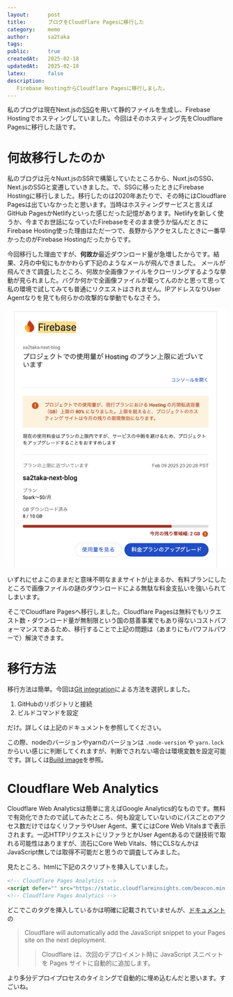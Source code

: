 ```yaml
---
layout:      post
title:       ブログをCloudflare Pagesに移行した
category:    memo
author:      sa2taka
tags:        
public:      true
createdAt:   2025-02-18
updatedAt:   2025-02-18
latex:       false
description:
   Firebase HostingからCloudflare Pagesに移行しました。
---
```


私のブログは現在Next.jsの[SSG](https://nextjs.org/docs/pages/building-your-application/rendering/static-site-generation)を用いて静的ファイルを生成し、Firebase Hostingでホスティングしていました。今回はそのホスティング先をCloudflare Pagesに移行した話です。

# 何故移行したのか

私のブログは元々Nuxt.jsのSSRで構築していたところから、Nuxt.jsのSSG、Next.jsのSSGと変遷していきました。で、SSGに移ったときにFirebase Hostingに移行しました。移行したのは2020年あたりで、その時にはCloudflare Pagesは出ていなかったと思います。当時はホスティングサービスと言えばGitHub PagesかNetlifyといった感じだった記憶があります。Netlifyを新しく使うか、今までお世話になっていたFirebaseをそのまま使うか悩んだときにFirebase Hosting使った理由はただ一つで、長野からアクセスしたときに一番早かったのがFirebase Hostingだったからです。

今回移行した理由ですが、**何故か**最近ダウンロード量が急増したからです。結果、2月の中旬にもかかわらず下記のようなメールが飛んできました。
メールが飛んできて調査したところ、何故か全画像ファイルをクローリングするような挙動が見られました。バグか何かで全画像ファイルが載ってんのかと思って思って私の環境で試してみても普通にリクエストはされません。IPアドレスなりUser Agentなりを見ても何らかの攻撃的な挙動でもなさそう。

![Firebaseからのメール。「プロジェクトでの使用料がHostingのプラン上限に近づいています」と記載されている。](../_images/firebase-hosting-almost-limit.png)

いずれにせよこのままだと意味不明なままサイトが止まるか、有料プランにしたところで画像ファイルの謎のダウンロードによる無駄な料金支払いを強いられてしまいます。

そこでCloudflare Pagesへ移行しました。Cloudflare Pagesは無料でもリクエスト数・ダウンロード量が無制限という国の慈善事業でもあり得ないコストパフォーマンスであるため、移行することで上記の問題は（あまりにもパワフルパワーで）解決できます。

# 移行方法

移行方法は簡単。今回は[Git integration](https://developers.cloudflare.com/pages/get-started/git-integration/)による方法を選択しました。

1. GitHubのリポジトリと接続
2. ビルドコマンドを設定

だけ。詳しくは上記のドキュメントを参照してください。

この際、nodeのバージョンやyarnのバージョンは `.node-version` や `yarn.lock` からいい感じに判断してくれますが、判断でされない場合は環境変数を設定可能です。詳しくは[Build image](https://developers.cloudflare.com/pages/configuration/build-image/#frameworks)を参照。

# Cloudflare Web Analytics

Cloudflare Web Analyticsは簡単に言えばGoogle Analytics的なものです。無料で有効化できたので試してみたところ、何も設定していないのにパスごとのアクセス数だけではなくリファラやUser Agent、果てにはCore Web Vitalsまで表示されます。一応HTTPリクエストにリファラとかUser Agentあるので謎技術で取れる可能性はありますが、流石にCore Web Vitals、特にCLSなんかはJavaScript無しでは取得不可能だと思うので調査してみました。

見たところ、htmlに下記のスクリプトを挿入していました。

```html
<!-- Cloudflare Pages Analytics -->
<script defer="" src="https://static.cloudflareinsights.com/beacon.min.js" data-cf-beacon="{&quot;token&quot;: &quot;<ランダム文字列>&quot;}"></script>
<!-- Cloudflare Pages Analytics -->
 ```

どこでこのタグを挿入しているかは明確に記載されていませんが、[ドキュメント](https://developers.cloudflare.com/web-analytics/get-started/#:~:text=Cloudflare%20will%20automatically%20add%20the%20JavaScript%20snippet%20to%20your%20Pages%20site%20on%20the%20next%20deployment.)の

> Cloudflare will automatically add the JavaScript snippet to your Pages site on the next deployment.
> > Cloudflare は、次回のデプロイメント時に JavaScript スニペットを Pages サイトに自動的に追加します。

より多分デプロイプロセスのタイミングで自動的に埋め込むんだと思います。すごいね。
